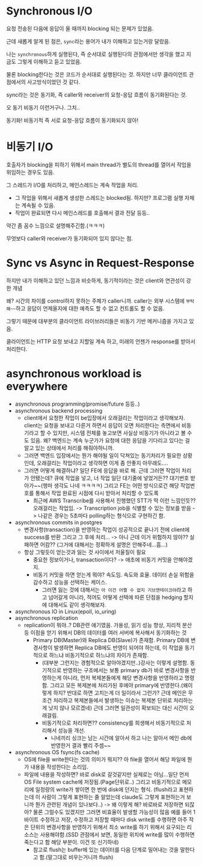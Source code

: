 # Synchronous I/O

요청 전송된 다음에 응답이 올 때까지 blocking 되는 문제가 있었음.

근데 새롭게 알게 된 점은, `sync`라는 용어가 내가 이해하고 있는거랑 달랐음.

나는 `synchronous`하게 실행된다, 즉 순서대로 실행된다의 관점에서만 생각을 했고 지금도 그렇게 이해하고 듣고 있었음.

물론 blocking한다는 것은 코드가 순서대로 실행된다는 것. 하지만 너무 클라이언트 관점에서의 사고방식이었던 것 같다.

sync라는 것은 동기화, 즉 caller와 receiver의 요청-응답 흐름이 동기화된다는 것.

오 동기 비동기 이런거구나. 그치..

동기화! 비동기적 즉 서로 요청-응답 흐름이 동기화되지 않아!

# 비동기 I/O

호출자가 blocking을 피하기 위해서 main thread가 별도의 thread를 열어서 작업을 위임하는 경우도 있음.

그 스레드가 I/O를 처리하고, 메인스레드는 계속 작업을 처리.

- 그 작업을 위해서 새롭게 생성한 스레드는 blocked됨. 하지만? 프로그램 실행 자체는 계속될 수 있음.
- 작업이 완료되면 다시 메인스레드를 호출해서 결과 전달 등등..

약간 좀 꼼수 느낌으로 설명해주긴함.(ㅋㅋㅋ)

무엇보다 caller와 receiver가 동기화되어 있지 않다는 점.

# Sync vs Async in Request-Response

하지만 내가 이해하고 있던 느낌과 비슷하게, 동기적이라는 것은 client와 연관성이 강한 개념

왜? 시간의 차이를 control하지 못하는 주체가 caller니까. caller는 외부 시스템에 `부탁해~~`하고 응답이 언제올지에 대한 예측도 할 수 없고 컨트롤도 할 수 없음.

그렇기 때문에 대부분의 클라이언트 라이브러리들은 비동기 기반 메커니즘을 가지고 있음.

클라이언트는 HTTP 요청 보내고 지할일 계속 하고, 미래의 언젠가 response를 받아서 처리한다.

# asynchronous workload is everywhere

- asynchronous programming(promise/future 등등..)
- asynchronous backend processing
  - client에서 요청한 작업이 be입장에서 오래걸리는 작업이라고 생각해보자. client는 요청을 보내고 다른거 하면서 응답이 오면 처리한다는 측면에서 비동기라고 할 수 있지만, 시스템 전체를 놓고보면 사실상 비동기가 아니라고 볼 수도 있음. 왜? 백엔드는 계속 누군가가 요청에 대한 응답을 기다리고 있다는 걸 알고 있는 상태에서 처리를 해줘야하니까.
  - 그러면 백엔드 입장에서는 뭔가 해야될 일이 닥쳐있는 동기처리가 필요한 상황인데, 오래걸리는 작업이라고 생각하면 이게 좀 안좋지 아무래도....
  - 그러면 어떻게 해결하냐? 일단 FE에 응답을 바로 해. 근데 그러면 작업이 처리가 안됐는데? 큐에 작업을 넣고, 너 작업 일단 대기줄에 넣었거든?? 대기번호 받아가~~(행마 생각도 나네 ㅋㅋㅋㅋ) 그리고 FE는 어떤 방식으로건 해당 작업번호를 통해서 작업 완료된 시점에 다시 받아서 처리할 수 있도록
    - 최근에 AWS Transcribe를 사용해서 진행했던 STT가 딱 이런 느낌인듯?? 오래걸리는 작업임. -> Transcription job을 식별할 수 있는 정보를 받음 -> 나같은 경우는 5초마다 polling하는 형식으로 구현하긴 함.
- asynchronous commits in postgres
  - 변경사항(transaction)을 반영하는 작업이 성공적으로 끝나기 전에 client에 success를 반환 그리고 그 후에 처리... -> 아니 근데 이거 위험하지 않아?? 실패하면 어캄?? (그거에 대해서는 정확하게 설명은 안해주네...흠...)
  - 항상 그렇듯이 얻는것과 잃는 것 사이에서 저울질이 필요
    - 중요한 정보이거나, transaction이다? -> 애초에 비동기 커밋을 안해야겠지.
    - 비동기 커밋을 하면 얻는게 뭐야? 속도임. 속도와 효율. 데이터 손실 위험을 감수하고 성능을 선택하는 케이스.
      - 그러면 잃는 것에 대해서는 `아 이건 어쩔 수 없지 기브앤테이크야`라고 하고 넘어갈게 아니라, 적어도 어떻게 선택에 따른 단점을 hedging 할지에 대해서도 같이 생각해보자.
- asynchronous IO in Linux(epoll, io_uring)
- asynchronous replication
  - replication이 뭐야..? DB관련 얘기였음. 가용성, 읽기 성능 향상, 지리적 분산 등 이점을 얻기 위해서 DB의 데이터를 여러 서버에 복사해서 동기화하는 것
    - Primary DB(Master)와 Replica DB(Slave)가 존재함. Primary DB에 변경사항이 발생하면 Replica DB에도 반영이 되어야 하는데, 이 작업을 동기적으로 하느냐 비동기적으로 하느냐의 차이가 존재함.
      - (대부분 그런지는 경험적으로 알아야겠지만..)강사는 이렇게 설명함. 동기적으로 반영하는 구조에서는 보통 primary db가 바로 변경사항을 반영하는게 아니라, 먼저 복제본들에게 해당 변경사항을 반영하라고 명령함. 그리고 모든 복제본에 처리가된 후에야 primary에 반영한다.(왜이렇게 하지? 반대로 하면 고치는게 더 일이라서 그런가? 근데 메인은 무조건 처리하고 복제본들에서 발생하는 이슈는 복제본 단위로 처리하는게 낫지 않나 모르겠네) 근데 그러면 일관성이 확보되는 대신 시간이 오래걸림.
      - 비동기적으로 처리하면?? consistency를 희생해서 비동기적으로 처리해서 성능을 개선.
        - 니네끼리 싱크는 남는 시간에 알아서 하고 나는 알아서 메인 db에 반영한거 결과 빨리 주셈~~
- asynchronous OS fsync(fs cache)
  - OS에 file을 write한다는 것의 의미가 뭐지?? 아 file을 열어서 해당 파일에 뭔가 내용을 작성한다는 소리임.
  - 파일에 내용을 작성하면? 바로 disk로 갈것같지만 실제로는 아님...일단 먼저 OS File system cache에 저장됨.(Page단위로..) 그리고 비동기적으로 메모리에 일정량의 write가 쌓이면 한 번에 disk에 던지는 형식. (flush라고 표현하는데 이 사람이 그렇게 표현하는 줄 알았는데 claude도 그렇게 표현하는거 보니까 뭔가 관련된 개념이 있나보다..) -> 왜 이렇게 해? 바로바로 저장하면 되잖아? 물론 그럴수도 있겠지만 그러면 비효율이 발생할 가능성이 많음 예를 들어 1바이트 수정하고 저장, 수정하고 저장할 때마다 disk write를 수행하면 아주 작은 단위의 변경사항을 반영하기 위해서 최소 write를 하기 위해서 요구되는 리소스는 사용해야함.(SSD 관점에서 보면, 동일한 위치에 write를 많이 수행하면 죽는다고 함 해당 부분이. 이건 또 신기하네)
    - 참고로 flush는 buffer에 있는 데이터를 다음 단계로 밀어내는 것을 말한다고 함.(말그대로 비우는거니까 flush)
